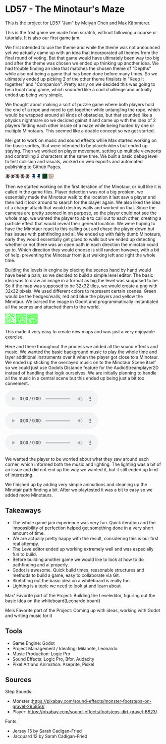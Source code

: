 # LD57 - The Minotaur's Maze
This is the project for LD57 "Jam" by Meiyan Chen and Max Kämmerer.

This is the frist game we made from scratch, without following a course or tutorials. It is also our first game jam.

We first intended to use the theme and while the theme was not announced yet we actually came up with an idea that incorporated all themes from the final round of voting. But that game would have ultimately been way too big and after the theme was chosen we ended up thinking up another idea. We had trouble finding an idea that matches the chosen theme of "Depths" while also not being a game that has been done before many times. So we ultimately ended up picking 2 of the other theme finalists in "Keep it together" and "Companion". Pretty early on we decided this was going to be a local coop game, which sounded like a cool challenge and actually ended up being very simple. 

We thought about making a sort of puzzle game where both players hold the end of a rope and need to get together while untangling the rope, which would be wrapped around all kinds of obstacles, but that sounded like a physics nightmare so we decided gainst it and came up with the idea of 2 players finding each other inside of a maze while being hunted by one or multiple Minotaurs. This seemed like a doable concept so we got started.

Mei got to work on music and sound effects while Max started working on the basic sprites, that were intended to be placeholders but ended up staying. Then we worked on player movement, setting up multiple viewports and controlling 2 characters at the same time. We built a basic debug level to test collision and visuals, worked on web exports and automated publishing to Github Pages.

![Minotaur](./graphics/bull.png)
![Player](./graphics/player.png)
![Hedge](./graphics/hedge.png)
![Floor](./graphics/floor.png)

Then we started working on the first iteration of the Minotaur, or bull like it is called in the game files. Player detection was not a big problem, we essentially made the Minotaur walk to the location it last saw a player and then had it look around to search for the player again. We also liked the idea of a charge attack that would destroy walls and worked on that. Since the cameras are pretty zoomed in on purpose, so the player could not see the whole map, we wanted the player to able to call out to each other, creating a particle effect that would reveal their general location. We were hoping to have the Minotaur react to this calling out and chase the player down but has issues with pathfinding and ai. We ended up with fairly dumb Minotaurs, early they would essentially get glued to walls but we ended up detecting whether or not there was an open path in each direction the minotair could go to. Which direction they would choose is still random however, with a bit of help, preventing the Minotaur from just walking left and right the whole time.

Building the levels in engine by placing the scenes hand by hand would have been a pain, so we decided to build a simple level editor. The basic idea was to draw an image in a format as big the level was supposed to be. So if the map was supposed to be 32x32 tiles, we would create a png with 32x32 pixels. We used different colors to represent certain scenes. Green would be the hedges/walls, red and blue the players and yellow the Minotaur. We parsed the image in Godot and programmatically instantiated all the scenes and attached them to the world.

![Maze 1](./scenes/levels/Maze_01.png)
![Maze 1](./scenes/levels/Maze_02.png)
![Maze 1](./scenes/levels/Maze_03.png)

This made it very easy to create new maps and was just a very enjoyable exercise.

Here and there throughout the process we added all the sound effects and music. We wanted the basic background music to play the whole time and layer additional instruments over it when the player got close to a Minotaur. We ended up sticking the overlayed music on to the Minotaur Scene itself so we could just use Godots Distance feature for the AudioStreamplayer2D instead of handling that logik ourselves. We are initially planning to handle all the music in a central scene but this ended up being just a bit too convenient.

<audio controls src="./sound/Background_1.mp3"></audio>


<audio controls src="./sound/Monster_1.mp3"></audio>


<audio controls src="./sound/Excitement_1.mp3"></audio>

We wanted the player to be worried about what they saw around each corner, which informed both the music and lighting. The lighting was a bit of an issue and did not end up the way we wanted it, but it still ended up kind of interesting.

We finished up by adding very simple animations and cleaning up the Minotair path finding a bit. After we playtested it was a bit to easy so we added more Minotaurs.


## Takeaways
- The whole game jam experience was very fun. Quick iteration and the impossibility of perfection helped get something done in a very short amount of time.
- We are actually pretty happy with the result, considering this is our first real attempy.
- The Leveleditor ended up working extremely well and was especially fun to build.
- Before building another game we would like to look at how to do pathfinding and ai properly.
- Godot is awesome. Quick build times, reasonable structures and methods to build a game, easy to collaborate via Git.
- Sketching out the basic idea on a whiteboard is really fun.
- Lighting is a topic we need to look at and learn about

Max' Favorite part of the Project: Building the Leveleditor, figuring out the basic idea on the whiteboard(Leonardo board)

Meis Favorite part of the Project: Coming up with ideas, working with Godot and writing music for it

## Tools

- Game Engine: Godot
- Project Management / Ideating: Milanote, Leonardo
- Music Production: Logic Pro
- Sound Effects: Logic Pro, Bfxr, Audacity
- Pixel Art and Animation: Aseprite, Piskel

## Sources
Step Sounds:
- Monster :https://pixabay.com/sound-effects/monster-footsteps-on-gravel-295850/
- Player:  https://pixabay.com/sound-effects/footsteps-dirt-gravel-6823/

Fonts: 
- Jersey 15 by Sarah Cadigan-Fried
- Jacquard 12 by Sarah Cadigan-Fried